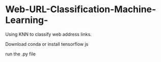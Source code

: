 # Web-URL-Classification-Machine-Learning-
Using KNN to classify web address links. 

Download conda or install tensorflow js

run the .py file
